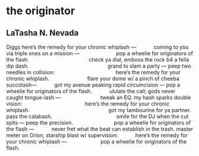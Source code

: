 # the originator
## LaTasha N. Nevada
Diggs
here’s the remedy for your chronic whiplash —
           coming to you via triple ones on a mission —
                        pop a wheelie for originators of the flash.
                                        check ya dial, emboss the rock b4 a
fella dip dash.                                                      grand to
slam a party — peep two needles in collision:
                                         here’s the remedy for your chronic
whiplash.
                         flare your dome w/ a pinch of cheeba succotash—
           got my avenue peaking rapid circumcision —
pop a wheelie for originators of the flash.
           ululate the call; gods never caught tongue-lash —
                          tweak an EQ. my hash sparks double vision:
                                          here’s the remedy for your chronic
whiplash.
                                                     got my tambourine for ya
partner. pass the calabash.
                                           smile for the DJ when the cut spits
— peep the precision.                            pop a wheelie for originators
of the flash —
           never fret what the beat can establish in the trash.
master meter on Orion, starship blast w/ supervision:
           here’s the remedy for your chronic whiplash —
                      pop a wheelie for originators of the flash.